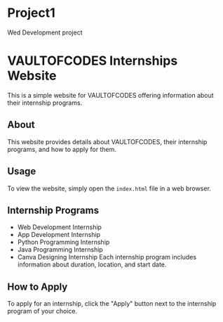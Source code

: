 # Project1
Wed Development project
# VAULTOFCODES Internships Website
This is a simple website for VAULTOFCODES offering information about their internship programs.
## About
This website provides details about VAULTOFCODES, their internship programs, and how to apply for them.
## Usage
To view the website, simply open the `index.html` file in a web browser.
## Internship Programs
- Web Development Internship
- App Development Internship
- Python Programming Internship
- Java Programming Internship
- Canva Designing Internship
Each internship program includes information about duration, location, and start date.
## How to Apply
To apply for an internship, click the "Apply" button next to the internship program of your choice.


